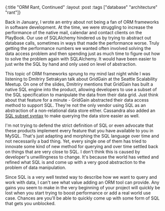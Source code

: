 {:title "ORM Rant, Continued"
 :layout :post
 :tags ["database" "architecture" "rant"]}

Back in January, I wrote an entry about not being a fan of ORM frameworks in 
software development. At the time, we were struggling to increase the performance
of the native mail, calendar and contact clients on the PlayBook. Our use of
SQLAlchemy hindered us by trying to abstract out database calls, sometimes in
ways that made the performance worse. Truly getting the performance numbers we
wanted often involved solving the data access problem and then spending just as
much time to figure out how to solve the problem again with SQLAlchemy. It would
have been easier to just write the SQL by hand and only used on level of abstraction.

This topic of ORM frameworks sprung to my mind last night while I was listening
to Dmitriry Setrakyan talk about GridGain at the Seattle Scalability Meetup. On
one of the slides, Dmitriry mentions that GridGain has built a native SQL engine
into the product, allowing developers to use a subset of the SQL specification to
manipulate the data from their data grid. Just think about that feature for a
minute - GridGain abstracted their data access method to support SQL. They\'re not
the only vendor using SQL as an abstraction of a non-relational data store either.
Cassandra also added an [SQL subset syntax][cql] to make querying the data store
easier as well.

I\'m not trying to defend the strict definition of SQL or even advocate that these
products implement every feature that you have available to you in MySQL. That\'s
just adapting and morphing the SQL language over time and not necessarily a bad
thing. Yet, every single one of them has tried to innovate some kind of new method
for querying and over time settled back on things that are very close to SQL. I
don\'t think this is caused by developer\'s unwillingness to change. It\'s because the
world has vetted and refined what SQL is and come up with a very good abstraction
to the problem of data manipulation.

Since SQL is a very well tested way to describe how we want to query and work with
data, I can\'t see what value adding an ORM tool can provide. Any gains you seem to
make in the very beginning of your project will quickly be lost when you start trying
to boost performance or add a real world use case. Chances are you\'ll be able to
quickly come up with some form of SQL that gets you unblocked.

[cql]: http://www.slideshare.net/jericevans/cql-sql-in-cassandra
